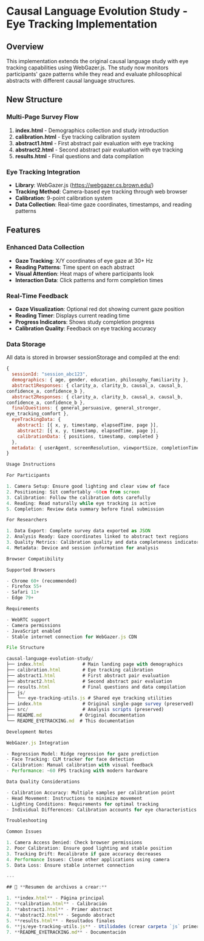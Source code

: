 # Causal Language Evolution Study - Eye Tracking Implementation

  ## Overview

  This implementation extends the original causal language study with eye
  tracking capabilities using WebGazer.js. The study now monitors
  participants' gaze patterns while they read and evaluate philosophical
  abstracts with different causal language structures.

  ## New Structure

  ### Multi-Page Survey Flow

  1. **index.html** - Demographics collection and study introduction
  2. **calibration.html** - Eye tracking calibration system
  3. **abstract1.html** - First abstract pair evaluation with eye tracking
  4. **abstract2.html** - Second abstract pair evaluation with eye tracking
  5. **results.html** - Final questions and data compilation

  ### Eye Tracking Integration

  - **Library**: WebGazer.js (https://webgazer.cs.brown.edu/)
  - **Tracking Method**: Camera-based eye tracking through web browser
  - **Calibration**: 9-point calibration system
  - **Data Collection**: Real-time gaze coordinates, timestamps, and
  reading patterns

  ## Features

  ### Enhanced Data Collection

  - **Gaze Tracking**: X/Y coordinates of eye gaze at 30+ Hz
  - **Reading Patterns**: Time spent on each abstract
  - **Visual Attention**: Heat maps of where participants look
  - **Interaction Data**: Click patterns and form completion times

  ### Real-Time Feedback

  - **Gaze Visualization**: Optional red dot showing current gaze position
  - **Reading Timer**: Displays current reading time
  - **Progress Indicators**: Shows study completion progress
  - **Calibration Quality**: Feedback on eye tracking accuracy

  ### Data Storage

  All data is stored in browser sessionStorage and compiled at the end:

  ```javascript
  {
    sessionId: "session_abc123",
    demographics: { age, gender, education, philosophy_familiarity },
    abstract1Responses: { clarity_a, clarity_b, causal_a, causal_b,
  confidence_a, confidence_b },
    abstract2Responses: { clarity_a, clarity_b, causal_a, causal_b,
  confidence_a, confidence_b },
    finalQuestions: { general_persuasive, general_stronger,
  eye_tracking_comfort },
    eyeTrackingData: {
      abstract1: [{ x, y, timestamp, elapsedTime, page }],
      abstract2: [{ x, y, timestamp, elapsedTime, page }],
      calibrationData: { positions, timestamp, completed }
    },
    metadata: { userAgent, screenResolution, viewportSize, completionTime }
  }

  Usage Instructions

  For Participants

  1. Camera Setup: Ensure good lighting and clear view of face
  2. Positioning: Sit comfortably ~60cm from screen
  3. Calibration: Follow the calibration dots carefully
  4. Reading: Read naturally while eye tracking is active
  5. Completion: Review data summary before final submission

  For Researchers

  1. Data Export: Complete survey data exported as JSON
  2. Analysis Ready: Gaze coordinates linked to abstract text regions
  3. Quality Metrics: Calibration quality and data completeness indicators
  4. Metadata: Device and session information for analysis

  Browser Compatibility

  Supported Browsers

  - Chrome 60+ (recommended)
  - Firefox 55+
  - Safari 11+
  - Edge 79+

  Requirements

  - WebRTC support
  - Camera permissions
  - JavaScript enabled
  - Stable internet connection for WebGazer.js CDN

  File Structure

  causal-language-evolution-study/
  ├── index.html              # Main landing page with demographics
  ├── calibration.html        # Eye tracking calibration
  ├── abstract1.html          # First abstract pair evaluation
  ├── abstract2.html          # Second abstract pair evaluation
  ├── results.html            # Final questions and data compilation
  ├── js/
  │   └── eye-tracking-utils.js # Shared eye tracking utilities
  ├── index.htm               # Original single-page survey (preserved)
  ├── src/                    # Analysis scripts (preserved)
  ├── README.md              # Original documentation
  └── README_EYETRACKING.md  # This documentation

  Development Notes

  WebGazer.js Integration

  - Regression Model: Ridge regression for gaze prediction
  - Face Tracking: CLM tracker for face detection
  - Calibration: Manual calibration with visual feedback
  - Performance: ~60 FPS tracking with modern hardware

  Data Quality Considerations

  - Calibration Accuracy: Multiple samples per calibration point
  - Head Movement: Instructions to minimize movement
  - Lighting Conditions: Requirements for optimal tracking
  - Individual Differences: Calibration accounts for eye characteristics

  Troubleshooting

  Common Issues

  1. Camera Access Denied: Check browser permissions
  2. Poor Calibration: Ensure good lighting and stable position
  3. Tracking Drift: Recalibrate if gaze accuracy decreases
  4. Performance Issues: Close other applications using camera
  5. Data Loss: Ensure stable internet connection

  ---

  ## 🚀 **Resumen de archivos a crear:**

  1. **index.html** - Página principal
  2. **calibration.html** - Calibración
  3. **abstract1.html** - Primer abstract
  4. **abstract2.html** - Segundo abstract
  5. **results.html** - Resultados finales
  6. **js/eye-tracking-utils.js** - Utilidades (crear carpeta `js` primero)
  7. **README_EYETRACKING.md** - Documentación

